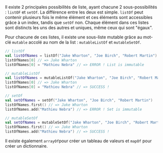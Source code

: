 Il existe 2 principales possibilités de liste, ayant chacune 2 sous-possibilités : `listOF` et `setOf`. La différence entre les deux est simple. `listOf` peut contenir plusieurs fois le même élément et ces éléments sont accessibles grâce à un index, tandis que `setOf` non. Chaque élément dans ces listes sont distincts les uns des autres et uniques, même ceux qui sont "égaux". 

Pour chacune de ces listes, il existe une sous-liste mutable grâce au mot-clé `mutable` accolé au nom de la list : `mutableListOf` et `mutableSetOf`.
```kotlin
// listOf
val listOfNames = listOf("Jake Wharton", "Joe Birch", "Robert Martin")
listOfNames[0] // => Jake Wharton
listOfNames[0] = "Mathieu Nebra" // => ERROR ! List is immutable

// mutableListOf
val listOfNames = mutableListOf("Jake Wharton", "Joe Birch", "Robert Martin")
listOfNames[0] // => Jake Wharton
listOfNames[0] = "Mathieu Nebra" // => SUCCESS !

// setOf
val setOfNames = setOf("Jake Wharton", "Joe Birch", "Robert Martin")
listOfNames.first() // => Jake Wharton
listOfNames.add("Mathieu Nebra") // => ERROR ! Set is immutable

// mutableSetOf
val setOfNames = mutableSetOf("Jake Wharton", "Joe Birch", "Robert Martin")
listOfNames.first() // => Jake Wharton
listOfNames.add("Mathieu Nebra") // => SUCCESS !
```
Il existe également `arrayOf`pour créer un tableau de valeurs et `mapOf` pour créer un dictionnaire.